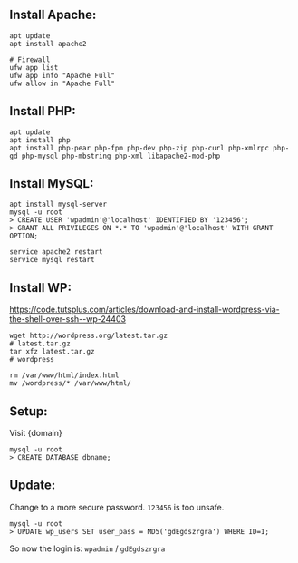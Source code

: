 ## Install Apache:

```
apt update
apt install apache2

# Firewall
ufw app list
ufw app info "Apache Full"
ufw allow in "Apache Full"
```

## Install PHP:

```
apt update
apt install php
apt install php-pear php-fpm php-dev php-zip php-curl php-xmlrpc php-gd php-mysql php-mbstring php-xml libapache2-mod-php
```

## Install MySQL:
```
apt install mysql-server
mysql -u root
> CREATE USER 'wpadmin'@'localhost' IDENTIFIED BY '123456';
> GRANT ALL PRIVILEGES ON *.* TO 'wpadmin'@'localhost' WITH GRANT OPTION;

service apache2 restart
service mysql restart
```

## Install WP:

https://code.tutsplus.com/articles/download-and-install-wordpress-via-the-shell-over-ssh--wp-24403

```
wget http://wordpress.org/latest.tar.gz
# latest.tar.gz
tar xfz latest.tar.gz
# wordpress

rm /var/www/html/index.html
mv /wordpress/* /var/www/html/
```

## Setup:

Visit {domain}

```
mysql -u root
> CREATE DATABASE dbname;
```

## Update:

Change to a more secure password. `123456` is too unsafe.

```
mysql -u root
> UPDATE wp_users SET user_pass = MD5('gdEgdszrgra') WHERE ID=1;
```

So now the login is: `wpadmin` / `gdEgdszrgra`